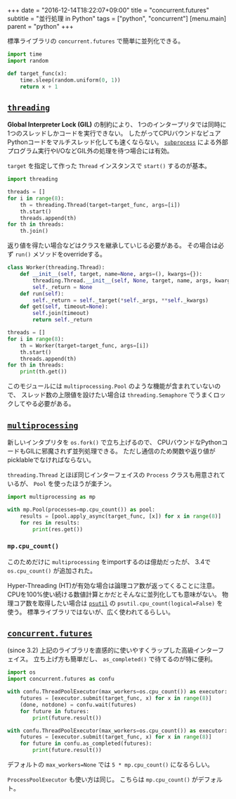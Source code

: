 +++
date = "2016-12-14T18:22:07+09:00"
title = "concurrent.futures"
subtitle = "並行処理 in Python"
tags = ["python", "concurrent"]
[menu.main]
  parent = "python"
+++

標準ライブラリの `concurrent.futures` で簡単に並列化できる。

```py
import time
import random

def target_func(x):
    time.sleep(random.uniform(0, 1))
    return x + 1
```

## [`threading`](https://docs.python.org/3/library/threading.html)

**Global Interpreter Lock (GIL)** の制約により、
1つのインタープリタでは同時に1つのスレッドしかコードを実行できない。
したがってCPUバウンドなピュアPythonコードをマルチスレッド化しても速くならない。
[`subprocess`](https://docs.python.org/3/library/subprocess.html)
による外部プログラム実行やI/OなどGIL外の処理を待つ場合には有効。

`target` を指定して作った `Thread` インスタンスで `start()` するのが基本。

```py
import threading

threads = []
for i in range(8):
    th = threading.Thread(target=target_func, args=[i])
    th.start()
    threads.append(th)
for th in threads:
    th.join()
```

返り値を得たい場合などはクラスを継承していじる必要がある。
その場合は必ず `run()` メソッドをoverrideする。

```py
class Worker(threading.Thread):
    def __init__(self, target, name=None, args=(), kwargs={}):
        threading.Thread.__init__(self, None, target, name, args, kwargs)
        self._return = None
    def run(self):
        self._return = self._target(*self._args, **self._kwargs)
    def get(self, timeout=None):
        self.join(timeout)
        return self._return

threads = []
for i in range(8):
    th = Worker(target=target_func, args=[i])
    th.start()
    threads.append(th)
for th in threads:
    print(th.get())
```

このモジュールには `multiprocessing.Pool` のような機能が含まれていないので、
スレッド数の上限値を設けたい場合は
`threading.Semaphore` でうまくロックしてやる必要がある。


## [`multiprocessing`](https://docs.python.org/3/library/multiprocessing.html)

新しいインタプリタを `os.fork()` で立ち上げるので、
CPUバウンドなPythonコードもGILに邪魔されず並列処理できる。
ただし通信のため関数や返り値がpicklableでなければならない。

`threading.Thread` とほぼ同じインターフェイスの
`Process` クラスも用意されているが、
`Pool` を使ったほうが楽チン。

```py
import multiprocessing as mp

with mp.Pool(processes=mp.cpu_count()) as pool:
    results = [pool.apply_async(target_func, [x]) for x in range(8)]
    for res in results:
        print(res.get())
```

### `mp.cpu_count()`

このためだけに `multiprocessing` をimportするのは億劫だったが、
3.4で `os.cpu_count()` が追加された。

Hyper-Threading (HT)が有効な場合は論理コア数が返ってくることに注意。
CPUを100%使い続ける数値計算とかだとそんなに並列化しても意味がない。
物理コア数を取得したい場合は
[`psutil`](https://github.com/giampaolo/psutil)
の `psutil.cpu_count(logical=False)` を使う。
標準ライブラリではないが、広く使われてるらしい。


## [`concurrent.futures`](https://docs.python.org/3/library/concurrent.futures.html)

(since 3.2)
上記のライブラリを直感的に使いやすくラップした高級インターフェイス。
立ち上げ方も簡単だし、 `as_completed()` で待てるのが特に便利。

```py
import os
import concurrent.futures as confu

with confu.ThreadPoolExecutor(max_workers=os.cpu_count()) as executor:
    futures = [executor.submit(target_func, x) for x in range(8)]
    (done, notdone) = confu.wait(futures)
    for future in futures:
        print(future.result())

with confu.ThreadPoolExecutor(max_workers=os.cpu_count()) as executor:
    futures = [executor.submit(target_func, x) for x in range(8)]
    for future in confu.as_completed(futures):
        print(future.result())
```

デフォルトの `max_workers=None` では `5 * mp.cpu_count()` になるらしい。

`ProcessPoolExecutor` も使い方は同じ。
こちらは `mp.cpu_count()` がデフォルト。
